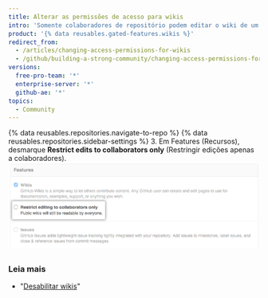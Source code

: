 ```yaml
---
title: Alterar as permissões de acesso para wikis
intro: 'Somente colaboradores de repositório podem editar o wiki de um repositório público por padrão, mas você pode permitir que qualquer pessoa com uma conta {% data variables.product.product_name %} edite seu wiki.'
product: '{% data reusables.gated-features.wikis %}'
redirect_from:
  - /articles/changing-access-permissions-for-wikis
  - /github/building-a-strong-community/changing-access-permissions-for-wikis
versions:
  free-pro-team: '*'
  enterprise-server: '*'
  github-ae: '*'
topics:
  - Community
---
```


{% data reusables.repositories.navigate-to-repo %}
{% data reusables.repositories.sidebar-settings %}
3. Em Features (Recursos), desmarque **Restrict edits to collaborators only** (Restringir edições apenas a colaboradores). ![Edição de restrição de wiki](/assets/images/help/wiki/wiki_restrict_editing.png)

### Leia mais

- "[Desabilitar wikis](/communities/documenting-your-project-with-wikis/disabling-wikis)"
